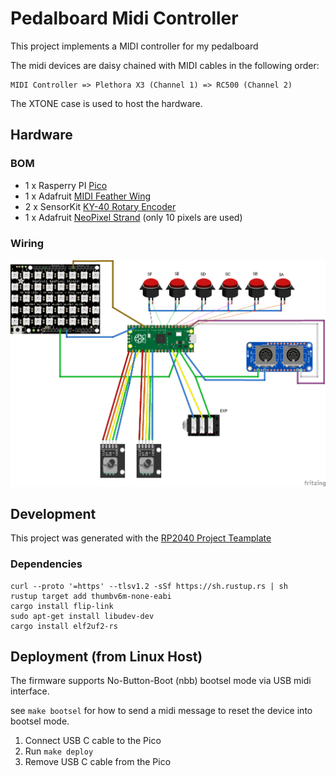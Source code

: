 # Pedalboard Midi Controller

This project implements a MIDI controller for my pedalboard

The midi devices are daisy chained with MIDI cables in the following order:

```
MIDI Controller => Plethora X3 (Channel 1) => RC500 (Channel 2)
```

The XTONE case is used to host the hardware.

## Hardware 

### BOM

* 1 x Rasperry PI [Pico](https://www.raspberrypi.com/products/raspberry-pi-pico/)
* 1 x Adafruit [MIDI Feather Wing](https://www.adafruit.com/product/4740) 
* 2 x SensorKit [KY-40 Rotary Encoder](https://sensorkit.joy-it.net/en/sensors/ky-040)
* 1 x Adafruit [NeoPixel Strand](https://www.adafruit.com/product/3631) (only 10 pixels are used)

### Wiring 

![Breadboard Wiring](doc/wiring.png)

## Development
This project was generated with the [RP2040 Project Teamplate](https://github.com/rp-rs/rp2040-project-template)

### Dependencies

```
curl --proto '=https' --tlsv1.2 -sSf https://sh.rustup.rs | sh
rustup target add thumbv6m-none-eabi
cargo install flip-link
sudo apt-get install libudev-dev
cargo install elf2uf2-rs
```


## Deployment (from Linux Host)

The firmware supports No-Button-Boot (nbb) bootsel mode via USB midi interface.

see `make bootsel` for how to send a midi message to reset the device into bootsel mode.

1. Connect USB C cable to the Pico
4. Run `make deploy`
5. Remove USB C cable from the Pico
